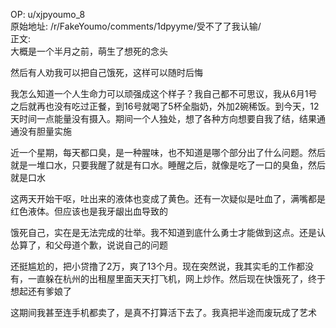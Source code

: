 
OP: u/xjpyoumo_8  
原始地址: /r/FakeYoumo/comments/1dpyyme/受不了了我认输/  
正文:  
大概是一个半月之前，萌生了想死的念头

然后有人劝我可以把自己饿死，这样可以随时后悔

我怎么知道一个人生命力可以顽强成这个样子？我自己都不可思议，我从6月1号之后就再也没有吃过正餐，到16号就喝了5杯全脂奶，外加2碗稀饭。到今天，12天时间一点能量没有摄入。期间一个人独处，想了各种方向想要自我了结，结果通通没有胆量实施

近一个星期，每天都口臭，是一种腥味，也不知道是哪个部分出了什么问题。然后就是一堆口水，只要我醒了就是有口水。睡醒之后，就像是吃了一口的臭鱼，然后就是口水

这两天开始干呕，吐出来的液体也变成了黄色。还有一次疑似是吐血了，满嘴都是红色液体。但应该也是我牙龈出血导致的

饿死自己，实在是无法完成的壮举。我不知道到底什么勇士才能做到这点。还是认怂算了，和父母道个歉，说说自己的问题

还挺尴尬的，把小贷撸了2万，爽了13个月。现在突然说，我其实毛的工作都没有，一直躲在杭州的出租屋里面天天打飞机，网上炒作。然后现在快饿死了，终于想起还有爹娘了

这期间我甚至连手机都卖了，是真不打算活下去了。我真把半途而废玩成了艺术
